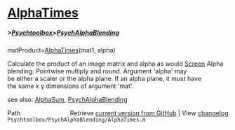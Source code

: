 # [AlphaTimes](AlphaTimes)
##### >[Psychtoolbox](Psychtoolbox)>[PsychAlphaBlending](PsychAlphaBlending)

matProduct=[AlphaTimes](AlphaTimes)(mat1, alpha)  
  
Calculate the product of an image matrix and alpha as would [Screen](Screen) Alpha  
blending: Pointwise multiply and round.  Argument 'alpha' may  
be either a scaler or the alpha plane.   If an alpha plane, it must have  
the same x y dimensions of argument 'mat'.  
  
see also: [AlphaSum](AlphaSum), [PsychAlphaBlending](PsychAlphaBlending)  




<div class="code_header" style="text-align:right;">
  <span style="float:left;">Path&nbsp;&nbsp;</span> <span class="counter">Retrieve <a href=
  "https://raw.github.com/Psychtoolbox-3/Psychtoolbox-3/beta/Psychtoolbox/PsychAlphaBlending/AlphaTimes.m">current version from GitHub</a> | View <a href=
  "https://github.com/Psychtoolbox-3/Psychtoolbox-3/commits/beta/Psychtoolbox/PsychAlphaBlending/AlphaTimes.m">changelog</a></span>
</div>
<div class="code">
  <code>Psychtoolbox/PsychAlphaBlending/AlphaTimes.m</code>
</div>

